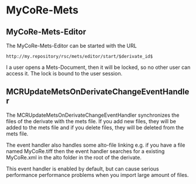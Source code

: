 # MyCoRe-Mets

## MyCoRe-Mets-Editor

The MyCoRe-Mets-Editor can be started with the URL

    http://my.repository/rsc/mets/editor/start/$derivate_id$

I a user opens a Mets-Document, then it will be locked, so no other user can access it. The lock is bound to the user session.

## MCRUpdateMetsOnDerivateChangeEventHandler

The MCRUpdateMetsOnDerivateChangeEventHandler synchronizes the files of the derivate with the mets file. 
If you add new files, they will be added to the mets file and if you delete files, they will be deleted from the mets
 file.
 
The event handler also handles some alto-file linking e.g. if you have a file named MyCoRe.tiff then the event handler 
searches for a existing MyCoRe.xml in the alto folder in the root of the derivate.
  
This event handler is enabled by default, but can cause serious performance performance problems when you import large 
amount of files.
  


